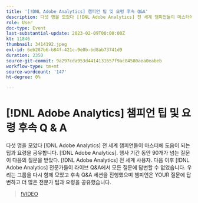 ```yaml
---
title: '[!DNL Adobe Analytics] 챔피언 팁 및 요령 후속 Q&A'
description: 다섯 명을 모았다 [!DNL Adobe Analytics] 전 세계 챔피언들이 마스터에 도움이 되는 팁과 요령을 공유합니다. [!DNL Adobe Analytics]. During the event, over 90 questions were asked by [!DNL Adobe Analytics] 전 세계 사용자. 다음 이후 [!DNL Adobe Analytics] 전문가들이 라이브 Q&A에서 모든 질문에 답변할 수 없었습니다. 우리는 그룹을 다시 함께 모았고 후속 Q&A 세션을 진행했으며 챔피언은 YOUR 질문에 답변하고 더 많은 전문가 팁과 요령을 공유했습니다.
role: User
doc-type: Event
last-substantial-update: 2023-02-09T00:00:00Z
kt: 11846
thumbnail: 3414192.jpeg
exl-id: 6eb287b6-b84f-421c-9e0b-bd8ab73741d9
duration: 2350
source-git-commit: 9a297cda953d4414131657f9ac84580aea0eabeb
workflow-type: tm+mt
source-wordcount: '147'
ht-degree: 0%

---
```


# [!DNL Adobe Analytics] 챔피언 팁 및 요령 후속 Q &amp; A

다섯 명을 모았다 [!DNL Adobe Analytics] 전 세계 챔피언들이 마스터에 도움이 되는 팁과 요령을 공유합니다. [!DNL Adobe Analytics]. 행사 기간 동안 90개가 넘는 질문이 다음의 질문을 받았다. [!DNL Adobe Analytics] 전 세계 사용자. 다음 이후 [!DNL Adobe Analytics] 전문가들이 라이브 Q&amp;A에서 모든 질문에 답변할 수 없었습니다. 우리는 그룹을 다시 함께 모았고 후속 Q&amp;A 세션을 진행했으며 챔피언은 YOUR 질문에 답변하고 더 많은 전문가 팁과 요령을 공유했습니다.

>[!VIDEO](https://video.tv.adobe.com/v/3414192/?quality=12&learn=on)
